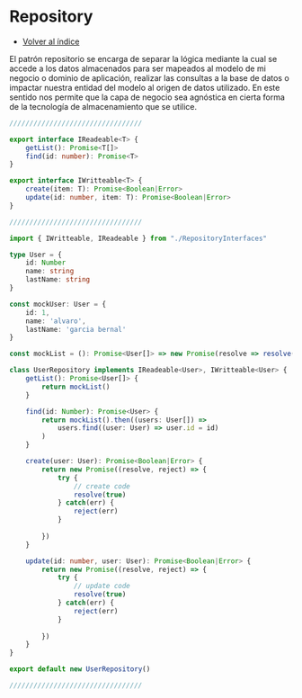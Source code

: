 # Repository

- [Volver al índice](../../README.md)

El patrón repositorio se encarga de separar la lógica mediante la cual se accede a los datos almacenados para ser mapeados al modelo de mi negocio o dominio de aplicación, realizar las consultas a la base de datos o impactar nuestra entidad del modelo al origen de datos utilizado. En este sentido nos permite que la capa de negocio sea agnóstica en cierta forma de la tecnología de almacenamiento que se utilice.

```typescript
/////////////////////////////////

export interface IReadeable<T> {
    getList(): Promise<T[]>
    find(id: number): Promise<T>
}

export interface IWritteable<T> {
    create(item: T): Promise<Boolean|Error>
    update(id: number, item: T): Promise<Boolean|Error>
}

/////////////////////////////////

import { IWritteable, IReadeable } from "./RepositoryInterfaces"

type User = {
    id: Number
    name: string
    lastName: string
}

const mockUser: User = {
    id: 1,
    name: 'alvaro',
    lastName: 'garcia bernal'
}

const mockList = (): Promise<User[]> => new Promise(resolve => resolve([mockUser]))

class UserRepository implements IReadeable<User>, IWritteable<User> {
    getList(): Promise<User[]> {
        return mockList()
    }

    find(id: Number): Promise<User> {
        return mockList().then((users: User[]) =>
            users.find((user: User) => user.id = id)
        )
    }

    create(user: User): Promise<Boolean|Error> {
        return new Promise((resolve, reject) => {
            try {
                // create code
                resolve(true)
            } catch(err) {
                reject(err)
            }
            
        })
    }

    update(id: number, user: User): Promise<Boolean|Error> {
        return new Promise((resolve, reject) => {
            try {
                // update code
                resolve(true)
            } catch(err) {
                reject(err)
            }
            
        })
    }
}

export default new UserRepository()

/////////////////////////////////
```
